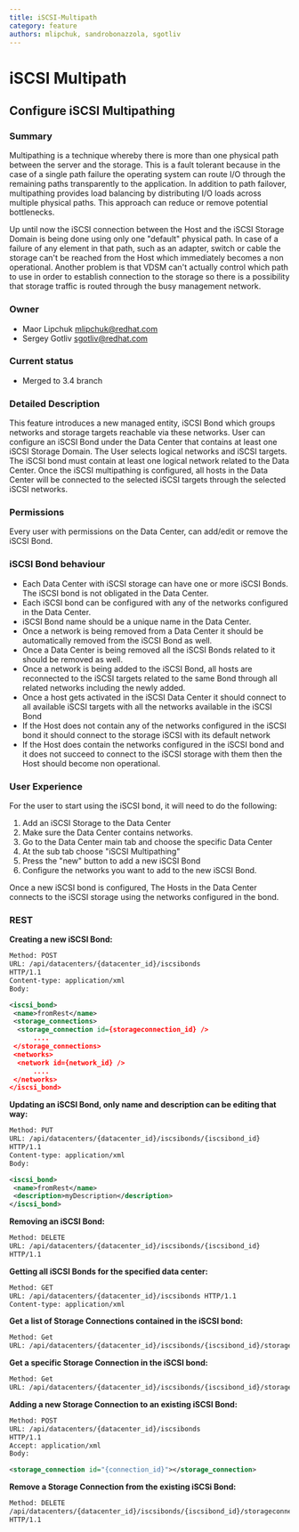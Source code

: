 ```yaml
---
title: iSCSI-Multipath
category: feature
authors: mlipchuk, sandrobonazzola, sgotliv
---
```


# iSCSI Multipath

## Configure iSCSI Multipathing

### Summary

Multipathing is a technique whereby there is more than one physical path between the server and the storage. This is a fault tolerant because in the case of a single path failure the operating system can route I/O through the remaining paths transparently to the application. In addition to path failover, multipathing provides load balancing by distributing I/O loads across multiple physical paths. This approach can reduce or remove potential bottlenecks.

Up until now the iSCSI connection between the Host and the iSCSI Storage Domain is being done using only one "default" physical path. In case of a failure of any element in that path, such as an adapter, switch or cable the storage can't be reached from the Host which immediately becomes a non operational. Another problem is that VDSM can't actually control which path to use in order to establish connection to the storage so there is a possibility that storage traffic is routed through the busy management network.

### Owner

*   Maor Lipchuk mlipchuk@redhat.com
*   Sergey Gotliv sgotliv@redhat.com

### Current status

*   Merged to 3.4 branch

### Detailed Description

This feature introduces a new managed entity, iSCSI Bond which groups networks and storage targets reachable via these networks.
User can configure an iSCSI Bond under the Data Center that contains at least one iSCSI Storage Domain.
The User selects logical networks and iSCSI targets.
The iSCSI bond must contain at least one logical network related to the Data Center.
Once the iSCSI multipathing is configured, all hosts in the Data Center will be connected to the selected iSCSI targets through the selected iSCSI networks.

### Permissions

Every user with permissions on the Data Center, can add/edit or remove the iSCSI Bond.

### iSCSI Bond behaviour

*   Each Data Center with iSCSI storage can have one or more iSCSI Bonds. The iSCSI bond is not obligated in the Data Center.
*   Each iSCSI bond can be configured with any of the networks configured in the Data Center.
*   iSCSI Bond name should be a unique name in the Data Center.
*   Once a network is being removed from a Data Center it should be automatically removed from the iSCSI Bond as well.
*   Once a Data Center is being removed all the iSCSI Bonds related to it should be removed as well.
*   Once a network is being added to the iSCSI Bond, all hosts are reconnected to the iSCSI targets related to the same Bond through all related networks including the newly added.
*   Once a host gets activated in the iSCSI Data Center it should connect to all available iSCSI targets with all the networks available in the iSCSI Bond
*   If the Host does not contain any of the networks configured in the iSCSI bond it should connect to the storage iSCSI with its default network
*   If the Host does contain the networks configured in the iSCSI bond and it does not succeed to connect to the iSCSI storage with them then the Host should become non operational.

### User Experience

For the user to start using the iSCSI bond, it will need to do the following:

1.  Add an iSCSI Storage to the Data Center
2.  Make sure the Data Center contains networks.
3.  Go to the Data Center main tab and choose the specific Data Center
4.  At the sub tab choose "iSCSI Multipathing"
5.  Press the "new" button to add a new iSCSI Bond
6.  Configure the networks you want to add to the new iSCSI Bond.

Once a new iSCSI bond is configured, The Hosts in the Data Center connects to the iSCSI storage using the networks configured in the bond.

### REST

**Creating a new iSCSI Bond:**

```xml
Method: POST
URL: /api/datacenters/{datacenter_id}/iscsibonds
HTTP/1.1
Content-type: application/xml
Body:

<iscsi_bond>
 <name>fromRest</name>
 <storage_connections>
  <storage_connection id={storageconnection_id} />
      ....
 </storage_connections>
 <networks>
  <network id={network_id} />
      ....
 </networks>
</iscsi_bond>
```

**Updating an iSCSI Bond, only name and description can be editing that way:**

```xml
Method: PUT
URL: /api/datacenters/{datacenter_id}/iscsibonds/{iscsibond_id}
HTTP/1.1
Content-type: application/xml
Body:

<iscsi_bond>
 <name>fromRest</name>
 <description>myDescription</description>
</iscsi_bond>
```

**Removing an iSCSI Bond:**

```xml
Method: DELETE
URL: /api/datacenters/{datacenter_id}/iscsibonds/{iscsibond_id}
HTTP/1.1
```

**Getting all iSCSI Bonds for the specified data center:**

```xml
Method: GET
URL: /api/datacenters/{datacenter_id}/iscsibonds HTTP/1.1
Content-type: application/xml
```

**Get a list of Storage Connections contained in the iSCSI bond:**

```xml
Method: Get
URL: /api/datacenters/{datacenter_id}/iscsibonds/{iscsibond_id}/storageconnections/
```

**Get a specific Storage Connection in the iSCSI bond:**

```xml
Method: Get
URL: /api/datacenters/{datacenter_id}/iscsibonds/{iscsibond_id}/storageconnections/{storage_id}/
```

**Adding a new Storage Connection to an existing iSCSI Bond:**

```xml
Method: POST
URL: /api/datacenters/{datacenter_id}/iscsibonds
HTTP/1.1
Accept: application/xml
Body:

<storage_connection id="{connection_id}"></storage_connection>

```

**Remove a Storage Connection from the existing iSCSi Bond:**

```xml
Method: DELETE
/api/datacenters/{datacenter_id}/iscsibonds/{iscsibond_id}/storageconnections/{storage_id}/
HTTP/1.1
```
